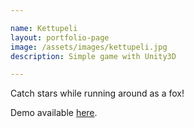 ```yaml
---

name: Kettupeli
layout: portfolio-page
image: /assets/images/kettupeli.jpg
description: Simple game with Unity3D

---
```


Catch stars while running around as a fox!

Demo available [here](http://m1468.pages.labranet.jamk.fi/kettupeli/).